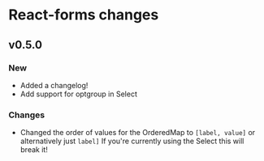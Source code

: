 # React-forms changes

## v0.5.0

### New

- Added a changelog!
- Add support for optgroup in Select

### Changes

- Changed the order of values for the OrderedMap to `[label, value]` or alternatively just `label]`
If you're currently using the Select this will break it!
